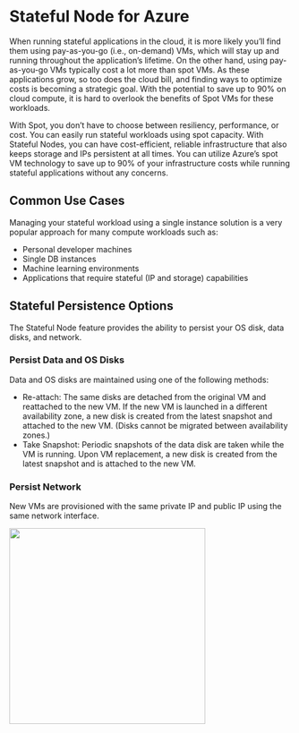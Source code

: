 # Stateful Node for Azure

When running stateful applications in the cloud, it is more likely you’ll find them using pay-as-you-go (i.e., on-demand) VMs, which will stay up and running throughout the application’s lifetime. On the other hand, using pay-as-you-go VMs typically cost a lot more than spot VMs. As these applications grow, so too does the cloud bill, and finding ways to optimize costs is becoming a strategic goal. With the potential to save up to 90% on cloud compute, it is hard to overlook the benefits of Spot VMs for these workloads.

With Spot, you don’t have to choose between resiliency, performance, or cost. You can easily run stateful workloads using spot capacity. With Stateful Nodes, you can have cost-efficient, reliable infrastructure that also keeps storage and IPs persistent at all times. You can utilize Azure’s spot VM technology to save up to 90% of your infrastructure costs while running stateful applications without any concerns.

## Common Use Cases

Managing your stateful workload using a single instance solution is a very popular approach for many compute workloads such as:
- Personal developer machines
- Single DB instances
- Machine learning environments
- Applications that require stateful (IP and storage) capabilities

## Stateful Persistence Options

The Stateful Node feature provides the ability to persist your OS disk, data disks, and network.

### Persist Data and OS Disks

Data and OS disks are maintained using one of the following methods:
- Re-attach: The same disks are detached from the original VM and reattached to the new VM. If the new VM is launched in a different availability zone, a new disk is created from the latest snapshot and attached to the new VM. (Disks cannot be migrated between availability zones.)
- Take Snapshot: Periodic snapshots of the data disk are taken while the VM is running. Upon VM replacement, a new disk is created from the latest snapshot and is attached to the new VM.

### Persist Network

New VMs are provisioned with the same private IP and public IP using the same network interface.

<img src="/elastigroup/_media/azure-features-stateful-nodes-01.png" width="350" />

